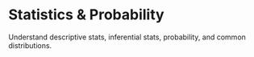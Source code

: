 # Statistics & Probability
Understand descriptive stats, inferential stats, probability, and common distributions.